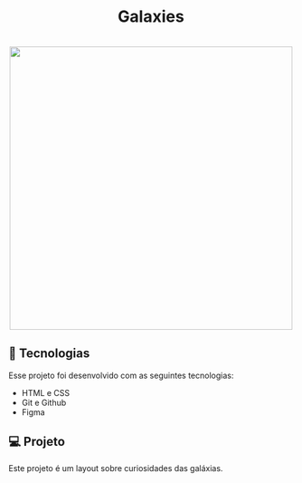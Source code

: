 
<h1 align="center"> Galaxies </h1>

<br>

<div align="center">
<img src="https://github.com/LilianGraciano/Galaxies/assets/147550994/4b1296c9-f26b-444e-a9c6-91c3b797de31"  width="500px"/>
</div>



## 🚀 Tecnologias

Esse projeto foi desenvolvido com as seguintes tecnologias:

- HTML e CSS
- Git e Github
- Figma

## 💻 Projeto

Este projeto é um layout sobre curiosidades das galáxias.

